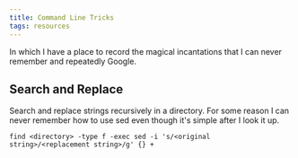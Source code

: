 ```yaml
---
title: Command Line Tricks
tags: resources
---
```


In which I have a place to record the magical incantations that I can never
remember and repeatedly Google.

## Search and Replace
Search and replace strings recursively in a directory. For some reason I can
never remember how to use sed even though it's simple after I look it up.
```
find <directory> -type f -exec sed -i 's/<original string>/<replacement string>/g' {} +
```
